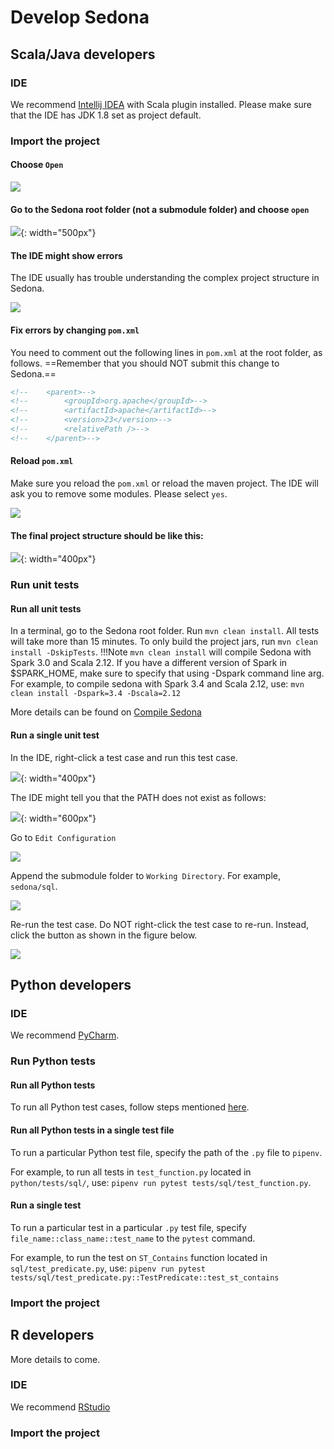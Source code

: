 # Develop Sedona

## Scala/Java developers

### IDE

We recommend [Intellij IDEA](https://www.jetbrains.com/idea/) with Scala plugin installed. Please make sure that the IDE has JDK 1.8 set as project default.

### Import the project

#### Choose `Open`

![](../image/ide-java-1.png)

#### Go to the Sedona root folder (not a submodule folder) and choose `open`

![](../image/ide-java-2.png){: width="500px"}

#### The IDE might show errors

The IDE usually has trouble understanding the complex project structure in Sedona.

![](../image/ide-java-4.png)

#### Fix errors by changing `pom.xml`

You need to comment out the following lines in `pom.xml` at the root folder, as follows. ==Remember that you should NOT submit this change to Sedona.==

```xml
<!--    <parent>-->
<!--        <groupId>org.apache</groupId>-->
<!--        <artifactId>apache</artifactId>-->
<!--        <version>23</version>-->
<!--        <relativePath />-->
<!--    </parent>-->
```

#### Reload `pom.xml`

Make sure you reload the `pom.xml` or reload the maven project. The IDE will ask you to remove some modules. Please select `yes`.

![](../image/ide-java-5.png)

#### The final project structure should be like this:

![](../image/ide-java-3.png){: width="400px"}

### Run unit tests

#### Run all unit tests

In a terminal, go to the Sedona root folder. Run `mvn clean install`. All tests will take more than 15 minutes. To only build the project jars, run `mvn clean install -DskipTests`.
!!!Note
    `mvn clean install` will compile Sedona with Spark 3.0 and Scala 2.12. If you have a different version of Spark in $SPARK_HOME, make sure to specify that using -Dspark command line arg.
    For example, to compile sedona with Spark 3.4 and Scala 2.12, use: `mvn clean install -Dspark=3.4 -Dscala=2.12`

More details can be found on [Compile Sedona](../setup/compile.md)

#### Run a single unit test

In the IDE, right-click a test case and run this test case.

![](../image/ide-java-6.png){: width="400px"}

The IDE might tell you that the PATH does not exist as follows:

![](../image/ide-java-7.png){: width="600px"}

Go to `Edit Configuration`

![](../image/ide-java-8.png)

Append the submodule folder to `Working Directory`. For example, `sedona/sql`.

![](../image/ide-java-9.png)

Re-run the test case. Do NOT right-click the test case to re-run. Instead, click the button as shown in the figure below.

![](../image/ide-java-10.png)

## Python developers

### IDE

We recommend [PyCharm](https://www.jetbrains.com/pycharm/).

### Run Python tests

#### Run all Python tests

To run all Python test cases, follow steps mentioned [here](../setup/compile.md#run-python-test).

#### Run all Python tests in a single test file

To run a particular Python test file, specify the path of the `.py` file to `pipenv`.

For example, to run all tests in `test_function.py` located in `python/tests/sql/`, use: `pipenv run pytest tests/sql/test_function.py`.

#### Run a single test

To run a particular test in a particular `.py` test file, specify `file_name::class_name::test_name` to the `pytest` command.

For example, to run the test on `ST_Contains` function located in `sql/test_predicate.py`, use: `pipenv run pytest tests/sql/test_predicate.py::TestPredicate::test_st_contains`

### Import the project

## R developers

More details to come.

### IDE

We recommend [RStudio](https://posit.co/products/open-source/rstudio/)

### Import the project

